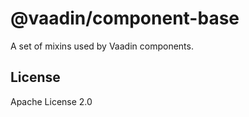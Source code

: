 # @vaadin/component-base

A set of mixins used by Vaadin components.

## License

Apache License 2.0
